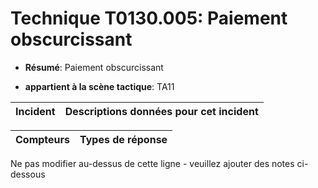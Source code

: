 # Technique T0130.005: Paiement obscurcissant

* **Résumé**: Paiement obscurcissant

* **appartient à la scène tactique**: TA11


|Incident |Descriptions données pour cet incident |
|-------- |-------------------- |



|Compteurs |Types de réponse |
|-------- |-------------- |


Ne pas modifier au-dessus de cette ligne - veuillez ajouter des notes ci-dessous